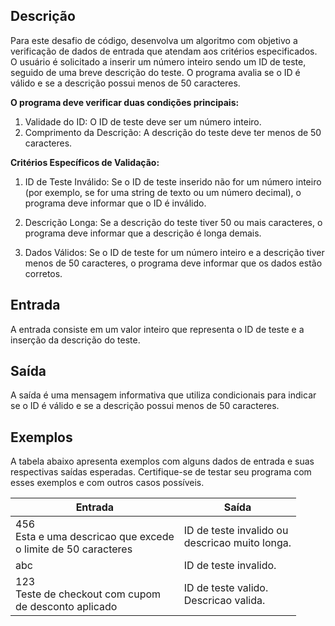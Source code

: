 ## Descrição
Para este desafio de código, desenvolva um algoritmo com objetivo a verificação de dados de entrada que atendam aos critérios especificados. O usuário é solicitado a inserir um número inteiro sendo um ID de teste, seguido de uma breve descrição do teste. O programa avalia se o ID é válido e se a descrição possui menos de 50 caracteres.

<strong>O programa deve verificar duas condições principais:</strong>

1. Validade do ID: O ID de teste deve ser um número inteiro.
2. Comprimento da Descrição: A descrição do teste deve ter menos de 50 caracteres.

<strong>Critérios Específicos de Validação:</strong>

1. ID de Teste Inválido:
        Se o ID de teste inserido não for um número inteiro (por exemplo, se for uma string de texto ou um número decimal), o programa deve informar que o ID é inválido.

2. Descrição Longa:
        Se a descrição do teste tiver 50 ou mais caracteres, o programa deve informar que a descrição é longa demais.  

3. Dados Válidos:
Se o ID de teste for um número inteiro e a descrição tiver menos de 50 caracteres, o programa deve informar que os dados estão corretos.

## Entrada
A entrada consiste em um valor inteiro que representa o ID de teste e a inserção da descrição do teste.

## Saída
A saída é uma mensagem informativa que utiliza condicionais para indicar se o ID é válido e se a descrição possui menos de 50 caracteres.

## Exemplos
A tabela abaixo apresenta exemplos com alguns dados de entrada e suas respectivas saídas esperadas. Certifique-se de testar seu programa com esses exemplos e com outros casos possíveis.

| Entrada  | Saída  |
|---|---|
| 456 <br> Esta e uma descricao que excede <br>o limite de 50 caracteres  |ID de teste invalido ou <br>descricao muito longa. |
| abc  | ID de teste invalido.  |
| 123 <br> Teste de checkout com cupom <br>de desconto aplicado    | ID de teste valido.<br>Descricao valida.  |